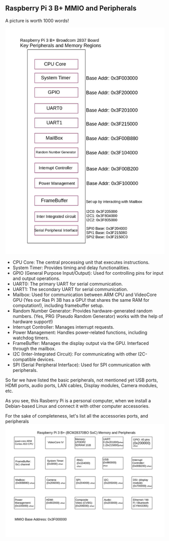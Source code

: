 ## Raspberry Pi 3 B+ MMIO and Peripherals


A picture is worth 1000 words!


<img src="https://github.com/abmajith/bare_metal_embedded_os/blob/main/rpi_3bplus_BM/rsp_3b_mmioPeripherals/raspi3b_arch.jpg" alt="J" width="1200"/>

- CPU Core: The central processing unit that executes instructions.
- System Timer: Provides timing and delay functionalities.
- GPIO (General Purpose Input/Output): Used for controlling pins for input and output operations.
- UART0: The primary UART for serial communication.
- UART1: The secondary UART for serial communication.
- Mailbox: Used for communication between ARM CPU and VideoCore GPU
  (Yes our Ras Pi 3B has a GPU! that shares the same RAM for computation!),
  including framebuffer setup.
- Random Number Generator: Provides hardware-generated random numbers.
  (Yes, PRG (Pseudo Random Generator) works with the help of hardware support!)
- Interrupt Controller: Manages interrupt requests.
- Power Management: Handles power-related functions, including watchdog timers.
- FrameBuffer: Manages the display output via the GPU. Interfaced through the mailbox.
- I2C (Inter-Integrated Circuit): For communicating with other I2C-compatible devices.
- SPI (Serial Peripheral Interface): Used for SPI communication with peripherals.


So far we have listed the basic peripherals, 
not mentioned yet USB ports, HDMI ports, audio ports, 
LAN cables, Display modules, Camera modules, etc.

As you see, this Rasberry Pi is a personal computer, 
when we install a Debian-based Linux and connect it with other computer accessories. 


For the sake of completeness, let's list all the accessories ports, and peripherals
<img src="https://github.com/abmajith/bare_metal_embedded_os/blob/main/rpi_3bplus_BM/rsp_3b_mmioPeripherals/raspi3bplus_detailed.jpg" alt="J" width="1200"/>



